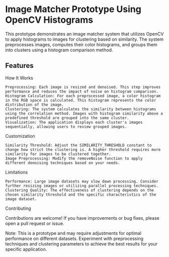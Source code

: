 # Image Matcher Prototype Using OpenCV Histograms

This prototype demonstrates an image matcher system that utilizes OpenCV to apply histograms to images for clustering based on similarity. The system preprocesses images, computes their color histograms, and groups them into clusters using a histogram comparison method.
## Features

How It Works

    Preprocessing: Each image is resized and denoised. This step improves performance and reduces the impact of noise on histogram comparison.
    Histogram Calculation: For each preprocessed image, a color histogram in the RGB space is calculated. This histogram represents the color distribution of the image.
    Clustering: The system calculates the similarity between histograms using the correlation method. Images with histogram similarity above a predefined threshold are grouped into the same cluster.
    Visualization: The application displays each cluster's images sequentially, allowing users to review grouped images.

Customization

    Similarity Threshold: Adjust the SIMILARITY_THRESHOLD constant to change how strict the clustering is. A higher threshold requires more similarity for images to be clustered together.
    Image Preprocessing: Modify the removeNoise function to apply different denoising techniques based on your needs.

Limitations

    Performance: Large image datasets may slow down processing. Consider further resizing images or utilizing parallel processing techniques.
    Clustering Quality: The effectiveness of clustering depends on the chosen similarity threshold and the specific characteristics of the image dataset.

Contributing

Contributions are welcome! If you have improvements or bug fixes, please open a pull request or issue.

Note: This is a prototype and may require adjustments for optimal performance on different datasets. Experiment with preprocessing techniques and clustering parameters to achieve the best results for your specific application.
